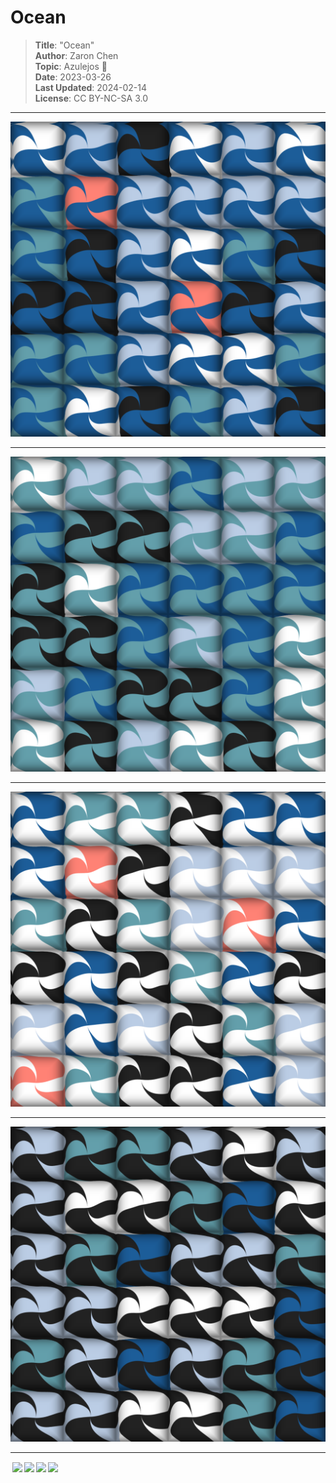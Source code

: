 # Ocean

> **Title**: "Ocean"  
> **Author**: Zaron Chen  
> **Topic**: Azulejos 💠  
> **Date**: 2023-03-26  
> **Last Updated**: 2024-02-14  
> **License**: CC BY-NC-SA 3.0

---

<a href="https://openprocessing.org/sketch/1879489">
  <img src="./preview/1.png" width="600">
</a>

---

<a href="https://openprocessing.org/sketch/1879489">
  <img src="./preview/2.png" width="600">
</a>

---

<a href="https://openprocessing.org/sketch/1879489">
  <img src="./preview/3.png" width="600">
</a>

---

<a href="https://openprocessing.org/sketch/1879489">
  <img src="./preview/4.png" width="600">
</a>

---

<img style="height:22px!important;margin-left:3px;vertical-align:text-bottom;" src="https://mirrors.creativecommons.org/presskit/icons/cc.svg?ref=chooser-v1"><img style="height:22px!important;margin-left:3px;vertical-align:text-bottom;" src="https://mirrors.creativecommons.org/presskit/icons/by.svg?ref=chooser-v1"><img style="height:22px!important;margin-left:3px;vertical-align:text-bottom;" src="https://mirrors.creativecommons.org/presskit/icons/nc.svg?ref=chooser-v1"><img style="height:22px!important;margin-left:3px;vertical-align:text-bottom;" src="https://mirrors.creativecommons.org/presskit/icons/sa.svg?ref=chooser-v1">
